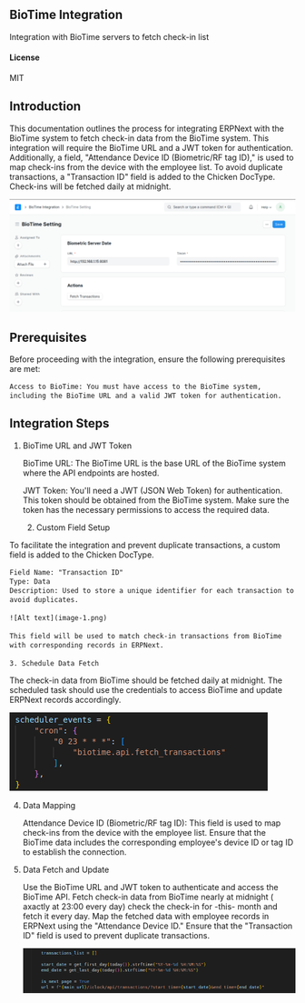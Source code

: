 ## BioTime Integration

Integration with BioTime servers to fetch check-in list

#### License

MIT

## Introduction

This documentation outlines the process for integrating ERPNext with the BioTime system to fetch check-in data from the BioTime system. This integration will require the BioTime URL and a JWT token for authentication. Additionally, a field, "Attendance Device ID (Biometric/RF tag ID)," is used to map check-ins from the device with the employee list. To avoid duplicate transactions, a "Transaction ID" field is added to the Chicken DocType. Check-ins will be fetched daily at midnight.

![Alt text](image.png)

## Prerequisites

Before proceeding with the integration, ensure the following prerequisites are met:

    Access to BioTime: You must have access to the BioTime system, including the BioTime URL and a valid JWT token for authentication.

## Integration Steps
1. BioTime URL and JWT Token

    BioTime URL: The BioTime URL is the base URL of the BioTime system where the API endpoints are hosted.

    JWT Token: You'll need a JWT (JSON Web Token) for authentication. This token should be obtained from the BioTime system. Make sure the token has the necessary permissions to access the required data.


    2. Custom Field Setup

To facilitate the integration and prevent duplicate transactions, a custom field is added to the Chicken DocType.

    Field Name: "Transaction ID"
    Type: Data
    Description: Used to store a unique identifier for each transaction to avoid duplicates.

    ![Alt text](image-1.png)

    This field will be used to match check-in transactions from BioTime with corresponding records in ERPNext.

    3. Schedule Data Fetch

The check-in data from BioTime should be fetched daily at midnight. The scheduled task should use the credentials to access BioTime and update ERPNext records accordingly.


![Alt text](image-2.png)


4. Data Mapping

    Attendance Device ID (Biometric/RF tag ID): This field is used to map check-ins from the device with the employee list. Ensure that the BioTime data includes the corresponding employee's device ID or tag ID to establish the connection.

5. Data Fetch and Update

    Use the BioTime URL and JWT token to authenticate and access the BioTime API.
    Fetch check-in data from BioTime nearly at midnight ( axactly at 23:00 every day) check the check-in for -this- month and fetch it every day.
    Map the fetched data with employee records in ERPNext using the "Attendance Device ID."
    Ensure that the "Transaction ID" field is used to prevent duplicate transactions.

    ![Alt text](image-3.png)